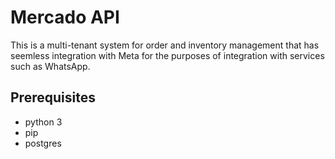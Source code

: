 # Mercado API 
This is a multi-tenant system for order and inventory management that has seemless integration with Meta for the purposes of integration with services such as WhatsApp.

## Prerequisites
* python 3
* pip 
* postgres
